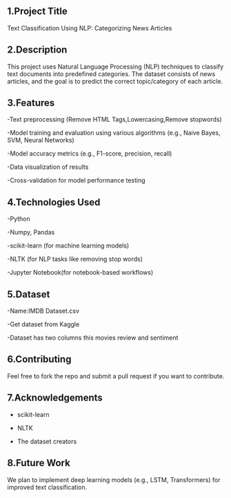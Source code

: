 ## 1.Project Title

Text Classification Using NLP: Categorizing News Articles

## 2.Description

This project uses Natural Language Processing (NLP) techniques to classify text documents into predefined categories. The dataset consists of news articles, and the goal is to predict the correct topic/category of each article.

## 3.Features

-Text preprocessing (Remove HTML Tags,Lowercasing,Remove stopwords)

-Model training and evaluation using various algorithms (e.g., Naive Bayes, SVM, Neural Networks)

-Model accuracy metrics (e.g., F1-score, precision, recall)

-Data visualization of results

-Cross-validation for model performance testing

## 4.Technologies Used

-Python

-Numpy, Pandas

-scikit-learn (for machine learning models)

-NLTK (for NLP tasks like removing stop words)

-Jupyter Notebook(for notebook-based workflows)

## 5.Dataset

-Name:IMDB Dataset.csv

-Get dataset from Kaggle

-Dataset has two columns this movies review and sentiment

## 6.Contributing

Feel free to fork the repo and submit a pull request if you want to contribute.

## 7.Acknowledgements

- scikit-learn
  
- NLTK
  
- The dataset creators

## 8.Future Work

We plan to implement deep learning models (e.g., LSTM, Transformers) for improved text classification.




